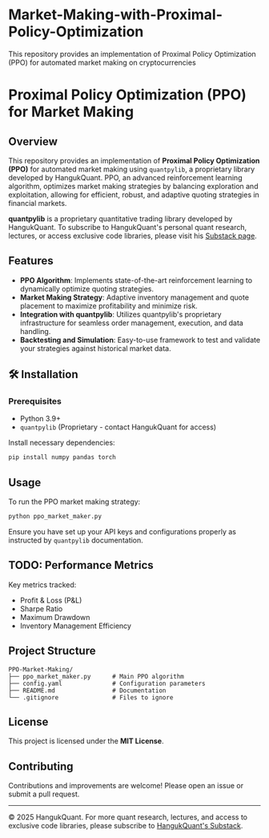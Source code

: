 # Market-Making-with-Proximal-Policy-Optimization
This repository provides an implementation of Proximal Policy Optimization (PPO) for automated market making on cryptocurrencies

# Proximal Policy Optimization (PPO) for Market Making

## Overview

This repository provides an implementation of **Proximal Policy Optimization (PPO)** for automated market making using `quantpylib`, a proprietary library developed by HangukQuant. PPO, an advanced reinforcement learning algorithm, optimizes market making strategies by balancing exploration and exploitation, allowing for efficient, robust, and adaptive quoting strategies in financial markets.

**quantpylib** is a proprietary quantitative trading library developed by HangukQuant. To subscribe to HangukQuant's personal quant research, lectures, or access exclusive code libraries, please visit his [Substack page](https://hangukquant.substack.com).

## Features

- **PPO Algorithm**: Implements state-of-the-art reinforcement learning to dynamically optimize quoting strategies.
- **Market Making Strategy**: Adaptive inventory management and quote placement to maximize profitability and minimize risk.
- **Integration with quantpylib**: Utilizes quantpylib's proprietary infrastructure for seamless order management, execution, and data handling.
- **Backtesting and Simulation**: Easy-to-use framework to test and validate your strategies against historical market data.

## 🛠 Installation

### Prerequisites

- Python 3.9+
- `quantpylib` (Proprietary - contact HangukQuant for access)

Install necessary dependencies:

```bash
pip install numpy pandas torch
```

##  Usage

To run the PPO market making strategy:

```bash
python ppo_market_maker.py
```

Ensure you have set up your API keys and configurations properly as instructed by `quantpylib` documentation.

## TODO: Performance Metrics

Key metrics tracked:
- Profit & Loss (P&L)
- Sharpe Ratio
- Maximum Drawdown
- Inventory Management Efficiency

##  Project Structure

```
PPO-Market-Making/
├── ppo_market_maker.py      # Main PPO algorithm
├── config.yaml              # Configuration parameters
├── README.md                # Documentation
└── .gitignore               # Files to ignore
```

##  License

This project is licensed under the **MIT License**.

##  Contributing

Contributions and improvements are welcome! Please open an issue or submit a pull request.

---

© 2025 HangukQuant. For more quant research, lectures, and access to exclusive code libraries, please subscribe to [HangukQuant's Substack](https://hangukquant.substack.com).



